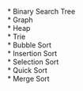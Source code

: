 <span>* Binary Search Tree</span> <br />
<span>* Graph </span> <br />
<span>* Heap </span> <br />
<span>* Trie </span> <br />
<span>* Bubble Sort </span> <br />
<span>* Insertion Sort </span> <br />
<span>* Selection Sort </span> <br />
<span>* Quick Sort </span> <br />
<span>* Merge Sort </span>  
 
